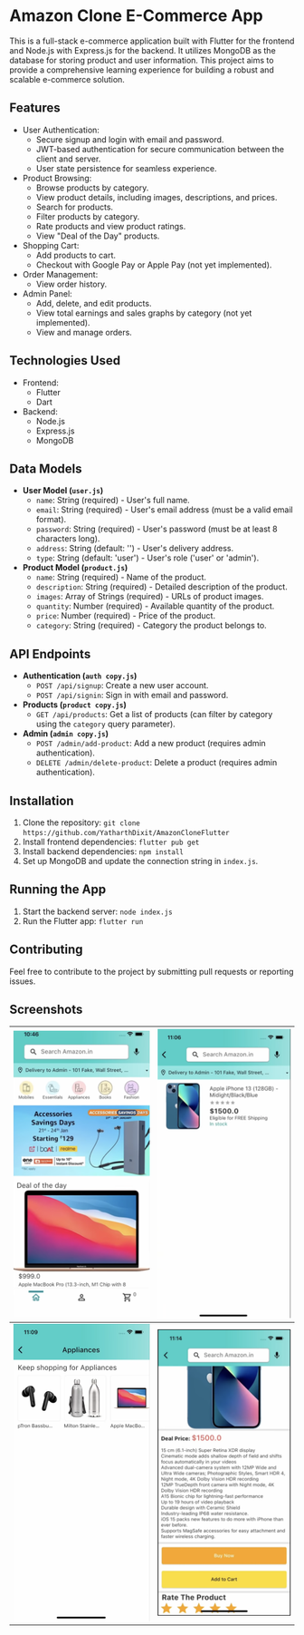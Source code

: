 
# Amazon Clone E-Commerce App

This is a full-stack e-commerce application built with Flutter for the frontend and Node.js with Express.js for the backend. It utilizes MongoDB as the database for storing product and user information. This project aims to provide a comprehensive learning experience for building a robust and scalable e-commerce solution.

## Features

*   User Authentication:
    *   Secure signup and login with email and password.
    *   JWT-based authentication for secure communication between the client and server.
    *   User state persistence for seamless experience.
*   Product Browsing:
    *   Browse products by category.
    *   View product details, including images, descriptions, and prices.
    *   Search for products.
    *   Filter products by category.
    *   Rate products and view product ratings.
    *   View "Deal of the Day" products.
*   Shopping Cart:
    *   Add products to cart.
    *   Checkout with Google Pay or Apple Pay (not yet implemented).
*   Order Management:
    *   View order history.
*   Admin Panel:
    *   Add, delete, and edit products.
    *   View total earnings and sales graphs by category (not yet implemented).
    *   View and manage orders.

## Technologies Used

*   Frontend:
    *   Flutter
    *   Dart
*   Backend:
    *   Node.js
    *   Express.js
    *   MongoDB

## Data Models

*   **User Model (`user.js`)**
    *   `name`: String (required) - User's full name.
    *   `email`: String (required) - User's email address (must be a valid email format).
    *   `password`: String (required) - User's password (must be at least 8 characters long).
    *   `address`: String (default: '') - User's delivery address.
    *   `type`: String (default: 'user') - User's role ('user' or 'admin').
*   **Product Model (`product.js`)**
    *   `name`: String (required) - Name of the product.
    *   `description`: String (required) - Detailed description of the product.
    *   `images`: Array of Strings (required) - URLs of product images.
    *   `quantity`: Number (required) - Available quantity of the product.
    *   `price`: Number (required) - Price of the product.
    *   `category`: String (required) - Category the product belongs to.

## API Endpoints

*   **Authentication (`auth copy.js`)**
    *   `POST /api/signup`: Create a new user account.
    *   `POST /api/signin`: Sign in with email and password.
*   **Products (`product copy.js`)**
    *   `GET /api/products`: Get a list of products (can filter by category using the `category` query parameter).
*   **Admin (`admin copy.js`)**
    *   `POST /admin/add-product`: Add a new product (requires admin authentication).
    *   `DELETE /admin/delete-product`: Delete a product (requires admin authentication).



## Installation

1.  Clone the repository: `git clone https://github.com/YatharthDixit/AmazonCloneFlutter`
2.  Install frontend dependencies: `flutter pub get`
3.  Install backend dependencies: `npm install`
4.  Set up MongoDB and update the connection string in `index.js`.

## Running the App

1.  Start the backend server: `node index.js`
2.  Run the Flutter app: `flutter run`

## Contributing

Feel free to contribute to the project by submitting pull requests or reporting issues.

## Screenshots

|![Screenshot 1](screenshots/1.png)|![Screenshot 2](screenshots/2.png)|
|:---|:---|
|![Screenshot 3](screenshots/3.png)|![Screenshot 4](screenshots/4.png)|


